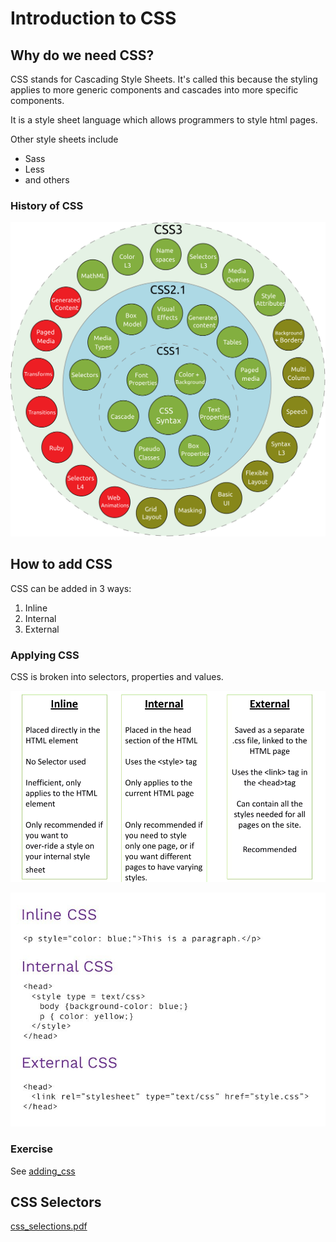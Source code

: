 # Introduction to CSS

## Why do we need CSS?

CSS stands for Cascading Style Sheets. It's called this because the styling applies to more generic components and cascades into more specific components.

It is a style sheet language which allows programmers to style html pages.

Other style sheets include

- Sass
- Less
- and others

### History of CSS

![css_history.png](./img/css_history.png)

## How to add CSS

CSS can be added in 3 ways:

1. Inline
1. Internal
1. External

### Applying CSS

CSS is broken into selectors, properties and values.

![css_applications.png](./img/css_applications.png)

![css_examples.png](./img/css_examples.jpg)

### Exercise

See [adding_css](./src/5.1.%20Adding%20CSS/index.html)

## CSS Selectors

[css_selections.pdf](./docs/css_selectors.pdf)
